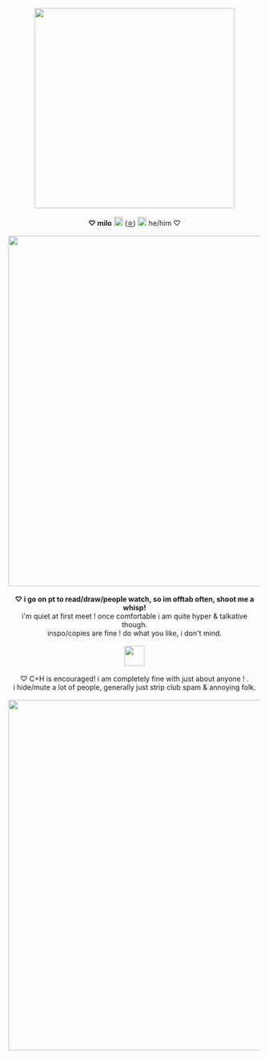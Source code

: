 <p align="center">
<img src="https://imgur.com/4f5KVNU.png"width="400px">
<br><br><b>♡ milo</b> <img src="https://imgur.com/FK6OOrC.png" height="18px"> (<a href="https://en.pronouns.page/@GUNSLINGERZ">✮</a>) <img src="https://imgur.com/iErU70c.png" height="18px"> he/him ♡</a><br><br>
  <img src="https://imgur.com/kxVonET.png" width="700px">
  <br><br><b>♡ i go on pt to read/draw/people watch, so im offtab often, shoot me a whisp!</b>
  <br>i'm quiet at first meet ! once comfortable i am quite hyper & talkative though.
  <br>inspo/copies are fine ! do what you like, i don't mind.</a><br><br>
   <img src="https://i.imgur.com/Nk8YzNv.gif" width="40px"></a><br><br>
  ♡ C+H is encouraged! i am completely fine with just about anyone ! .</b>
  <br>i hide/mute a lot of people, generally just strip club spam & annoying folk.<br><br><b>
   <img src="https://imgur.com/kxVonET.png" width="700px">
